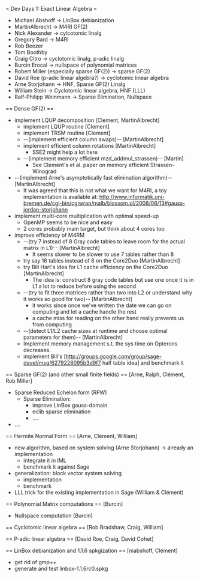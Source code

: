 = Dev Days 1: Exact Linear Algebra =

  * Michael Abshoff -> LinBox debianization
  * MartinAlbrecht -> M4RI GF(2)
  * Nick Alexander -> cylcotomic linalg
  * Gregory Bard -> M4RI
  * Rob Beezer
  * Tom Boothby
  * Craig Citro -> cyclotomic linalg, p-adic linalg
  * Burcin Erocal -> nullspace of polynomial matrices
  * Robert Miller (especially sparse GF(2)) -> sparse GF(2)
  * David Roe (p-adic linear algebra?) -> cyclotomic linear algebra
  * Arne Storjohann -> HNF, Sparse GF(2) Linalg
  * William Stein -> Cyclotomic linear algebra, HNF (LLL)
  * Ralf-Philipp Weinmann -> Sparse Elimination, Nullspace

== Dense GF(2) ==
 * implement LQUP decomposition [Clement, MartinAlbrecht]
   * implement LQUP routine [Clement]
   * implement TRSM routine [Clement]
   * --(implement efficient column swaps)-- [MartinAlbrecht]
   * implement efficient column rotations [MartinAlbrecht]
     * SSE2 might help a lot here
   * --(implement memory efficient mzd_addmul_strassen)-- [Martin]
     * See Clement's et al. paper on memory efficient Strassen-Winograd
 * --(implement Arne's asymptotically fast elimination algorithm)-- [MartinAlbrecht]
   * It was agreed that this is not what we want for M4RI, a toy implementation is available at: http://www.informatik.uni-bremen.de/cgi-bin/cgiwrap/malb/blosxom.pl/2008/06/13#gauss-jordan-storjohann
 * implement multi-core multiplication with optimal speed-up
   * OpenMP seems to be nice and easy
   * 2 cores probably main target, but think about 4 cores too
 * improve efficiency of M4RM
   * --(try 7 instead of 8 Gray code tables to leave room for the actual matrix in L1)-- [MartinAlbrecht]
     * It seems slower to be slower to use 7 tables rather than 8
   * try say 16 tables instead of 8 on the Core2Duo [MartinAlbrecht]
   * try Bill Hart's idea for L1 cache efficiency on the Core2Duo [MartinAlbrecht]
     * The idea is: construct 8 gray code tables but use one once it is in L1 a lot to reduce before using the second
   * --(try to fit three matrices rather than two into L2 or understand why it works so good for two)-- [MartinAlbrecht]
     * it works since once we've written the date we can go on computing and let a cache handle the rest
     * a cache miss for reading on the other hand really prevents us from computing
   * --(detect L1/L2 cache sizes at runtime and choose optimal parameters for them)-- [MartinAlbrecht]
   * Implement memory management s.t. the sys time on Opterons decreases.
   * implement Bill's [http://groups.google.com/group/sage-devel/msg/6279228095b3d9f7 half table idea] and benchmark it 

== Sparse GF(2) (and other small finite fields) ==
 [Arne, Ralph, Clément, Rob Miller]
 * Sparse Reduced Echelon form (RPW)
   * Sparse Elimination: 
     * improve LinBox gauss-domain
     * eclib sparse elimination
     * ....
 * ....


== Hermite Normal Form ==
 [Arne, Clément, William]
 * new algorithm, based on system solving (Arne Storjohann) -> already an implementation
   * integrate it in IML
   * benchmark it against Sage
 * generalization: block vector system solving
   * implementation
   * benchmark
 * LLL trick for the existing implementation in Sage (William & Clément)

== Polynomial Matrix computations ==
 [Burcin]
 * Nullspace computation (Burcin)

== Cyclotomic linear algebra ==
 [Rob Bradshaw, Craig, William]

== P-adic linear algebra ==
 [David Roe, Craig, David Cohet]

== LinBox debianization and 1.1.6 spkgization ==
 [mabshoff, Clément]
 * get rid of gmp++
 * generate and test linbox-1.1.6rc0.spkg
